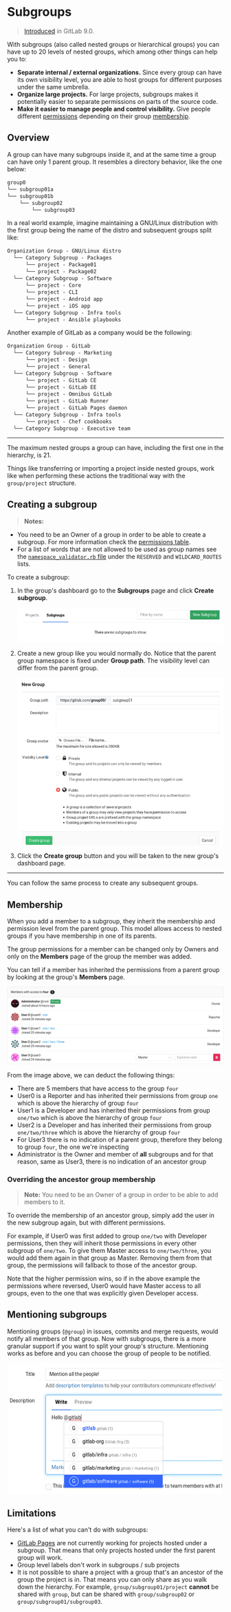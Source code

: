 # Subgroups

> [Introduced][ce-2772] in GitLab 9.0.

With subgroups (also called nested groups or hierarchical groups) you can have
up to 20 levels of nested groups, which among other things can help you to:

- **Separate internal / external organizations.** Since every group
  can have its own visibility level, you are able to host groups for different
  purposes under the same umbrella.
- **Organize large projects.** For large projects, subgroups makes it
  potentially easier to separate permissions on parts of the source code.
- **Make it easier to manage people and control visibility.** Give people
  different [permissions][] depending on their group [membership](#membership).

## Overview

A group can have many subgroups inside it, and at the same time a group can have
only 1 parent group. It resembles a directory behavior, like the one below:

```
group0
└── subgroup01a
└── subgroup01b
    └── subgroup02
        └── subgroup03
```

In a real world example, imagine maintaining a GNU/Linux distribution with the
first group being the name of the distro and subsequent groups split like:

```
Organization Group - GNU/Linux distro
  └── Category Subgroup - Packages
      └── project - Package01
      └── project - Package02
  └── Category Subgroup - Software
      └── project - Core
      └── project - CLI
      └── project - Android app
      └── project - iOS app
  └── Category Subgroup - Infra tools
      └── project - Ansible playbooks
```

Another example of GitLab as a company would be the following:

```
Organization Group - GitLab
  └── Category Subroup - Marketing
      └── project - Design
      └── project - General
  └── Category Subgroup - Software
      └── project - GitLab CE
      └── project - GitLab EE
      └── project - Omnibus GitLab
      └── project - GitLab Runner
      └── project - GitLab Pages daemon
  └── Category Subgroup - Infra tools
      └── project - Chef cookbooks
  └── Category Subgroup - Executive team
```

---

The maximum nested groups a group can have, including the first one in the
hierarchy, is 21.

Things like transferring or importing a project inside nested groups, work like
when performing these actions the traditional way with the `group/project`
structure.

## Creating a subgroup

>**Notes:**
- You need to be an Owner of a group in order to be able to create
  a subgroup. For more information check the [permissions table][permissions].
- For a list of words that are not allowed to be used as group names see the
  [`namespace_validator.rb` file][reserved] under the `RESERVED` and
  `WILDCARD_ROUTES` lists.

To create a subgroup:

1. In the group's dashboard go to the **Subgroups** page and click **Create subgroup**.

    ![Subgroups page](img/create_subgroup_button.png)

1. Create a new group like you would normally do. Notice that the parent group
   namespace is fixed under **Group path**. The visibility level can differ from
   the parent group.

    ![Subgroups page](img/create_new_group.png)

1. Click the **Create group** button and you will be taken to the new group's
   dashboard page.

---

You can follow the same process to create any subsequent groups.

## Membership

When you add a member to a subgroup, they inherit the membership and permission
level from the parent group. This model allows access to nested groups if you
have membership in one of its parents.

The group permissions for a member can be changed only by Owners and only on
the **Members** page of the group the member was added.

You can tell if a member has inherited the permissions from a parent group by
looking at the group's **Members** page.

![Group members page](img/group_members.png)

From the image above, we can deduct the following things:

- There are 5 members that have access to the group `four`
- User0 is a Reporter and has inherited their permissions from group `one`
  which is above the hierarchy of group `four`
- User1 is a Developer and has inherited their permissions from group
  `one/two` which is above the hierarchy of group `four`
- User2 is a Developer and has inherited their permissions from group
  `one/two/three` which is above the hierarchy of group `four`
- For User3 there is no indication of a parent group, therefore they belong to
  group `four`, the one we're inspecting
- Administrator is the Owner and member of **all** subgroups and for that reason,
  same as User3, there is no indication of an ancestor group

### Overriding the ancestor group membership

>**Note:**
You need to be an Owner of a group in order to be able to add members to it.

To override the membership of an ancestor group, simply add the user in the new
subgroup again, but with different permissions.

For example, if User0 was first added to group `one/two` with Developer
permissions, then they will inherit those permissions in every other subgroup
of `one/two`. To give them Master access to `one/two/three`, you would add them
again in that group as Master. Removing them from that group, the permissions
will fallback to those of the ancestor group.

Note that the higher permission wins, so if in the above example the permissions
where reversed, User0 would have Master access to all groups, even to the one
that was explicitly given Developer access.

## Mentioning subgroups

Mentioning groups (`@group`) in issues, commits and merge requests, would
notify all members of that group. Now with subgroups, there is a more granular
support if you want to split your group's structure. Mentioning works as before
and you can choose the group of people to be notified.

![Mentioning subgroups](img/mention_subgroups.png)

## Limitations

Here's a list of what you can't do with subgroups:

- [GitLab Pages](../../project/pages/index.md) are not currently working for
  projects hosted under a subgroup. That means that only projects hosted under
  the first parent group will work.
- Group level labels don't work in subgroups / sub projects
- It is not possible to share a project with a group that's an ancestor of
  the group the project is in. That means you can only share as you walk down
  the hierarchy. For example, `group/subgroup01/project` **cannot** be shared
  with `group`, but can be shared with `group/subgroup02` or
  `group/subgroup01/subgroup03`.

[ce-2772]: https://gitlab.com/gitlab-org/gitlab-ce/issues/2772
[permissions]: ../../permissions.md#group
[reserved]:  https://gitlab.com/gitlab-org/gitlab-ce/blob/master/app/validators/namespace_validator.rb
